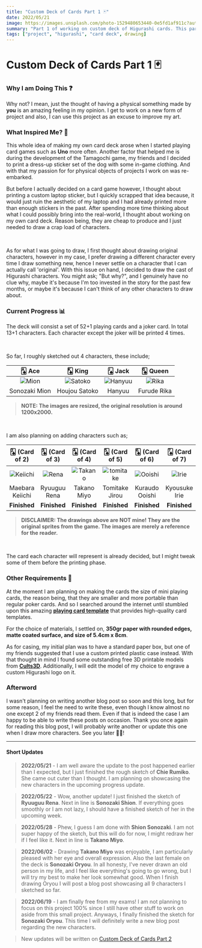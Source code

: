 ```yaml
---
title: "Custom Deck of Cards Part 1 🃏"
date: 2022/05/21
image: https://images.unsplash.com/photo-1529480653440-0e5fd1af911c?auto=format&fit=crop&w=500&h=500&q=30
summary: "Part 1 of working on custom deck of Higurashi cards. This part focuses on the ideas and the sketching side of things."
tags: ["project", "higurashi", "card deck", drawing]
---
```


# Custom Deck of Cards Part 1 🃏

<h3 id="why-i-am-doing-this">Why I am Doing This ❓</h3>

Why not? I mean, just the thought of having a physical something made by **you** is an amazing feeling in my opinion. I get to work on a new form of project and also, I can use this project as an excuse to improve my art.

<h3 id="what-inspired-me">What Inspired Me? 🤔</h3>

<!-- During the development of the Tamagochi game, my friends and I decided to print a dress-up sticker set of the dog with some in-game clothing. And that re-embarked my obsession with physical copies of projects I work on. Throughout my high school years, I used to print out some of the drawings I made onto sticker paper, and give them to my friends. This time I am planning on making a deck of cards with drawings of my own. -->

This whole idea of making my own card deck arose when I started playing card games such as **Uno** more often.
Another factor that helped me is during the development of the Tamagochi game, my friends and I decided to print a dress-up sticker set of the dog with some in-game clothing. And with that my passion for for physical objects of projects I work on was re-embarked.

But before I actually decided on a card game however, I thought about printing a custom laptop sticker, but I quickly scrapped that idea because, it would just ruin the aesthetic of my laptop and I had already printed more than enough stickers in the past.
After spending more time thinking about what I could possibly bring into the real-world, I thought about working on my own card deck. Reason being, they are cheap to produce and I just needed to draw a crap load of characters.

<br/>

As for what I was going to draw, I first thought about drawing original characters, however in my case, I prefer drawing a different character every time I draw something new, hence I never settle on a character that I can actually call 'original'. With this issue on hand, I decided to draw the cast of Higurashi characters. You might ask; "But why?", and I genuinely have no clue why, maybe it's because I'm too invested in the story for the past few months, or maybe it's because I can't think of any other characters to draw about.

<h3 id="current-progress">Current Progress 📊</h3>

The deck will consist a set of 52+1 playing cards and a joker card. In total 13+1 characters. Each character except the joker will be printed 4 times.

<br/>

So far, I roughly sketched out 4 characters, these include;

|     🂡 Ace     |      🂮 King       |      🂫 Jack       |    🂭 Queen    |
| :-----------: | :---------------: | :---------------: | :-----------: |
| ![Mion][mion] | ![Satoko][satoko] | ![Hanyuu][hanyuu] | ![Rika][rika] |
| Sonozaki Mion |   Houjou Satoko   |      Hanyuu       |  Furude Rika  |

> **NOTE: The images are resized, the original resolution is around 1200x2000.**

<br/>

I am also planning on adding characters such as;

|    🂢 (Card of 2)    | 🂣 (Card of 3) |   🂤 (Card of 4)   |     🂥 (Card of 5)     |   🂦 (Card of 6)   | 🂧 (Card of 7) | 🂨 (Card of 8) |  🂩 (Card of 9)  |   🂪 (Card of 10)    |   🃏 (Joker)    |
| :-----------------: | :-----------: | :---------------: | :-------------------: | :---------------: | :-----------: | :-----------: | :-------------: | :-----------------: | :-------------: |
| ![Keiichi][keiichi] | ![Rena][rena] | ![Takano][takano] | ![tomitake][tomitake] | ![Ooishi][ooishi] | ![Irie][irie] | ![Chie][chie] | ![Shion][shion] | ![Satoshi][satoshi] | ![Oryou][oryou] |
|   Maebara Keiichi   | Ryuuguu Rena  |    Takano Miyo    |    Tomitake Jirou     |  Kuraudo Ooishi   | Kyousuke Irie |  Chie Rumiko  | Sonozaki Shion  |   Houjou Satoshi    | Sonozaki Oryou  |
|    **Finished**     | **Finished**  |   **Finished**    |     **Finished**      |   **Finished**    | **Finished**  | **Finished**  |  **Finished**   |    **Finished**     |  **Finished**   |

> **DISCLAIMER: The drawings above are NOT mine! They are the original sprites from the game. The images are merely a reference for the reader.**

<br/>

The card each character will represent is already decided, but I might tweak some of them before the printing phase.

<h3 id="other-requirements">Other Requirements 📝</h3>

At the moment I am planning on making the cards the size of mini playing cards, the reason being, that they are smaller and more portable than regular poker cards.
And so I searched around the internet until stumbled upon this amazing **[playing card template](https://www.magicianmasterclass.com/post/playing-card-template)** that provides high-quality card templates.

For the choice of materials, I settled on, **350gr paper with rounded edges, matte coated surface, and size of 5.4cm x 8cm**.

As for casing, my initial plan was to have a standard paper box, but one of my friends suggested that I use a custom printed plastic case instead. With that thought in mind I found some outstanding free 3D printable models from **[Cults3D](https://cults3d.com/en)**. Additionally, I will edit the model of my choice to engrave a custom Higurashi logo on it.

<h3 id="afterword">Afterword</h3>

I wasn't planning on writing another blog post so soon and this long, but for some reason, I feel the need to write these, even though I know almost no one except 2 of my friends read them. Even if that is indeed the case I am happy to be able to write these posts on occasion. Thank you once again for reading this blog post, I will probably write another or update this one when I draw more characters. See you later 👋🏻!

---

#### Short Updates

> **2022/05/21** - I am well aware the update to the post happened earlier than I expected, but I just finished the rough sketch of **Chie Rumiko**. She came out cuter than I thought. I am planning on showcasing the new characters in the upcoming progress update.

> **2022/05/22** - Wow, another update! I just finished the sketch of **Ryuuguu Rena**. Next in line is **Sonozaki Shion**. If everything goes smoothly or I am not lazy, I should have a finished sketch of her in the upcoming week.

> **2022/05/28** - Phew, I guess I am done with **Shion Sonozaki**. I am not super happy of the sketch, but this will do for now, I might redraw her if I feel like it. Next in line is **Takano Miyo**.

> **2022/06/02** - Drawing **Takano Miyo** was enjoyable, I am particularly pleased with her eye and overall expression. Also the last female on the deck is **Sonozaki Oryou**. In all honesty, I've never drawn an old person in my life, and I feel like everything's going to go wrong, but I will try my best to make her look somewhat good. When I finish drawing Oryou I will post a blog post showcasing all 9 characters I sketched so far.

> **2022/06/19** - I am finally free from my exams! I am not planning to focus on this project 100% since I still have other stuff to work on aside from this small project. Anyways, I finally finished the sketch for **Sonozaki Oryou**. This time I will definitely write a new blog post regarding the new characters.

> New updates will be written on [Custom Deck of Cards Part 2](/blog/2022-07-10)

[mion]: https://i.imgur.com/dy8uNChm.png
[satoko]: https://i.imgur.com/IHEVonkm.png
[hanyuu]: https://i.imgur.com/pItxQavm.png
[rika]: https://i.imgur.com/lT1ED93m.png
[chie]: https://i.imgur.com/W9rj2btt.png
[irie]: https://i.imgur.com/FHv7YsPt.png
[keiichi]: https://i.imgur.com/zmLQFYyt.png
[ooishi]: https://i.imgur.com/GvDxBhxt.png
[oryou]: https://i.imgur.com/DrCV3dQt.png
[rena]: https://i.imgur.com/TnknLqLt.png
[satoshi]: https://i.imgur.com/3TAQtHdt.png
[shion]: https://i.imgur.com/nTA2nDCt.png
[takano]: https://i.imgur.com/Jca5nKft.png
[tomitake]: https://i.imgur.com/kWESJA7t.png
